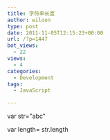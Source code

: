 ```yaml
---
title: 字符串长度
author: wiloon
type: post
date: 2011-11-05T12:15:23+00:00
url: /?p=1447
bot_views:
  - 22
views:
  - 4
categories:
  - Development
tags:
  - JavaScript

---
```

var str="abc"

var length= str.length